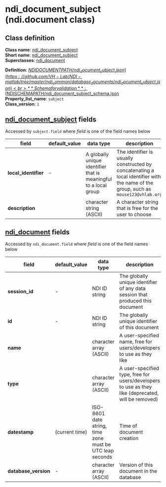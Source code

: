 # ndi_document_subject (ndi.document class)

## Class definition

**Class name**: [ndi_document_subject](ndi_document_subject.md)<br>
**Short name**: [ndi_document_subject](ndi_document_subject.md)<br>
**Superclasses**: [ndi_document](ndi_document.md)

**Definition**: [$NDIDOCUMENTPATH/ndi_document_subject.json](https://github.com/VH-Lab/NDI-matlab/tree/master/ndi_common/database_documents/ndi_document_subject.json)<br>
**Schema for validation**: [$NDISCHEMAPATH/ndi_document_subject_schema.json](https://github.com/VH-Lab/NDI-matlab/tree/master/ndi_common/schema_documents/ndi_document_subject_schema.json)<br>
**Property_list_name**: `subject`<br>
**Class_version**: `1`<br>


## [ndi_document_subject](ndi_document_subject.md) fields

Accessed by `subject.field` where *field* is one of the field names below

| field | default_value | data type | description |
| --- | --- | --- | --- |
| **local_identifier** | - | A globally unique identifier that is meaningful to a local group | The identifier is usually constructed by concatenating a local identifier with the name of the group, such as `mouse123@vhlab.org` |
| **description** |  | character string (ASCII) | A character string that is free for the user to choose |


## [ndi_document](ndi_document.md) fields

Accessed by `ndi_document.field` where *field* is one of the field names below

| field | default_value | data type | description |
| --- | --- | --- | --- |
| **session_id** | - | NDI ID string | The globally unique identifier of any data session that produced this document |
| **id** | - | NDI ID string | The globally unique identifier of this document |
| **name** |  | character array (ASCII) | A user-specified name, free for users/developers to use as they like |
| **type** |  | character array (ASCII) | A user-specified type, free for users/developers to use as they like (deprecated, will be removed) |
| **datestamp** | (current time) | ISO-8601 date string, time zone must be UTC leap seconds | Time of document creation |
| **database_version** | - | character array (ASCII) | Version of this document in the database |


